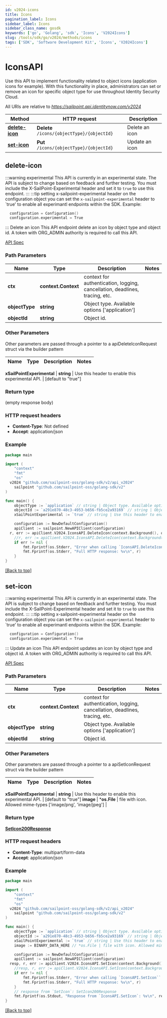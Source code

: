 ```yaml
---
id: v2024-icons
title: Icons
pagination_label: Icons
sidebar_label: Icons
sidebar_class_name: gosdk
keywords: ['go', 'Golang', 'sdk', 'Icons', 'V2024Icons'] 
slug: /tools/sdk/go/v2024/methods/icons
tags: ['SDK', 'Software Development Kit', 'Icons', 'V2024Icons']
---
```


# IconsAPI
  Use this API to implement functionality related to object icons (application icons for example). 
With this functionality in place, administrators can set or remove an icon for specific object type for use throughout Identity Security Cloud.
 
All URIs are relative to *https://sailpoint.api.identitynow.com/v2024*

Method | HTTP request | Description
------------- | ------------- | -------------
[**delete-icon**](#delete-icon) | **Delete** `/icons/{objectType}/{objectId}` | Delete an icon
[**set-icon**](#set-icon) | **Put** `/icons/{objectType}/{objectId}` | Update an icon


## delete-icon
:::warning experimental 
This API is currently in an experimental state. The API is subject to change based on feedback and further testing. You must include the X-SailPoint-Experimental header and set it to `true` to use this endpoint.
:::
:::tip setting x-sailpoint-experimental header
 on the configuration object you can set the `x-sailpoint-experimental` header to `true' to enable all experimantl endpoints within the SDK.
 Example:
 ```go
   configuration = Configuration()
   configuration.experimental = True
 ```
:::
Delete an icon
This API endpoint delete an icon by object type and object id. A token with ORG_ADMIN authority is required to call this API.

[API Spec](https://developer.sailpoint.com/docs/api/v2024/delete-icon)

### Path Parameters


Name | Type | Description  | Notes
------------- | ------------- | ------------- | -------------
**ctx** | **context.Context** | context for authentication, logging, cancellation, deadlines, tracing, etc.
**objectType** | **string** | Object type. Available options [&#39;application&#39;] | 
**objectId** | **string** | Object id. | 

### Other Parameters

Other parameters are passed through a pointer to a apiDeleteIconRequest struct via the builder pattern


Name | Type | Description  | Notes
------------- | ------------- | ------------- | -------------


 **xSailPointExperimental** | **string** | Use this header to enable this experimental API. | [default to &quot;true&quot;]

### Return type

 (empty response body)

### HTTP request headers

- **Content-Type**: Not defined
- **Accept**: application/json

### Example

```go
package main

import (
	"context"
	"fmt"
	"os"
  v2024 "github.com/sailpoint-oss/golang-sdk/v2/api_v2024"
	sailpoint "github.com/sailpoint-oss/golang-sdk/v2"
)

func main() {
    objectType := `application` // string | Object type. Available options ['application'] # string | Object type. Available options ['application']
    objectId := `a291e870-48c3-4953-b656-fb5ce2a93169` // string | Object id. # string | Object id.
    xSailPointExperimental := `true` // string | Use this header to enable this experimental API. (default to "true") # string | Use this header to enable this experimental API. (default to "true")

	configuration := NewDefaultConfiguration()
	apiClient := sailpoint.NewAPIClient(configuration)
  r, err := apiClient.V2024.IconsAPI.DeleteIcon(context.Background(), objectType, objectId).XSailPointExperimental(xSailPointExperimental).Execute()
	//r, err := apiClient.V2024.IconsAPI.DeleteIcon(context.Background(), objectType, objectId).XSailPointExperimental(xSailPointExperimental).Execute()
	if err != nil {
		fmt.Fprintf(os.Stderr, "Error when calling `IconsAPI.DeleteIcon``: %v\n", err)
		fmt.Fprintf(os.Stderr, "Full HTTP response: %v\n", r)
	}
}
```

[[Back to top]](#)

## set-icon
:::warning experimental 
This API is currently in an experimental state. The API is subject to change based on feedback and further testing. You must include the X-SailPoint-Experimental header and set it to `true` to use this endpoint.
:::
:::tip setting x-sailpoint-experimental header
 on the configuration object you can set the `x-sailpoint-experimental` header to `true' to enable all experimantl endpoints within the SDK.
 Example:
 ```go
   configuration = Configuration()
   configuration.experimental = True
 ```
:::
Update an icon
This API endpoint updates an icon by object type and object id. A token with ORG_ADMIN authority is required to call this API.

[API Spec](https://developer.sailpoint.com/docs/api/v2024/set-icon)

### Path Parameters


Name | Type | Description  | Notes
------------- | ------------- | ------------- | -------------
**ctx** | **context.Context** | context for authentication, logging, cancellation, deadlines, tracing, etc.
**objectType** | **string** | Object type. Available options [&#39;application&#39;] | 
**objectId** | **string** | Object id. | 

### Other Parameters

Other parameters are passed through a pointer to a apiSetIconRequest struct via the builder pattern


Name | Type | Description  | Notes
------------- | ------------- | ------------- | -------------


 **xSailPointExperimental** | **string** | Use this header to enable this experimental API. | [default to &quot;true&quot;]
 **image** | ***os.File** | file with icon. Allowed mime-types [&#39;image/png&#39;, &#39;image/jpeg&#39;] | 

### Return type

[**SetIcon200Response**](../models/set-icon200-response)

### HTTP request headers

- **Content-Type**: multipart/form-data
- **Accept**: application/json

### Example

```go
package main

import (
	"context"
	"fmt"
	"os"
  v2024 "github.com/sailpoint-oss/golang-sdk/v2/api_v2024"
	sailpoint "github.com/sailpoint-oss/golang-sdk/v2"
)

func main() {
    objectType := `application` // string | Object type. Available options ['application'] # string | Object type. Available options ['application']
    objectId := `a291e870-48c3-4953-b656-fb5ce2a93169` // string | Object id. # string | Object id.
    xSailPointExperimental := `true` // string | Use this header to enable this experimental API. (default to "true") # string | Use this header to enable this experimental API. (default to "true")
    image := BINARY_DATA_HERE // *os.File | file with icon. Allowed mime-types ['image/png', 'image/jpeg'] # *os.File | file with icon. Allowed mime-types ['image/png', 'image/jpeg']

	configuration := NewDefaultConfiguration()
	apiClient := sailpoint.NewAPIClient(configuration)
  resp, r, err := apiClient.V2024.IconsAPI.SetIcon(context.Background(), objectType, objectId).XSailPointExperimental(xSailPointExperimental).Image(image).Execute()
	//resp, r, err := apiClient.V2024.IconsAPI.SetIcon(context.Background(), objectType, objectId).XSailPointExperimental(xSailPointExperimental).Image(image).Execute()
	if err != nil {
		fmt.Fprintf(os.Stderr, "Error when calling `IconsAPI.SetIcon``: %v\n", err)
		fmt.Fprintf(os.Stderr, "Full HTTP response: %v\n", r)
	}
	// response from `SetIcon`: SetIcon200Response
	fmt.Fprintf(os.Stdout, "Response from `IconsAPI.SetIcon`: %v\n", resp)
}
```

[[Back to top]](#)

